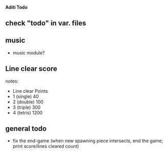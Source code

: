 #### Aditi Todo

## check "todo" in var. files

## music
 - music module?

## Line clear score
notes:
 - Line clear	Points
 - 1 (single)	40
 - 2 (double)	100
 - 3 (triple)	300
 - 4 (tetris)	1200


## general todo
 - fix the end-game (when new spawning piece intersects, end the game; print score/lines cleared count)
